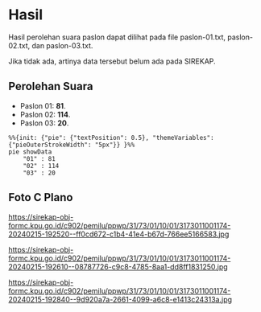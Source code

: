 # Hasil

Hasil perolehan suara paslon dapat dilihat pada file paslon-01.txt, paslon-02.txt, dan paslon-03.txt.

Jika tidak ada, artinya data tersebut belum ada pada SIREKAP.

## Perolehan Suara

 * Paslon 01: **81**.
 * Paslon 02: **114**.
 * Paslon 03: **20**.

```mermaid
%%{init: {"pie": {"textPosition": 0.5}, "themeVariables": {"pieOuterStrokeWidth": "5px"}} }%%
pie showData
    "01" : 81
    "02" : 114
    "03" : 20
```
## Foto C Plano

https://sirekap-obj-formc.kpu.go.id/c902/pemilu/ppwp/31/73/01/10/01/3173011001174-20240215-192520--ff0cd672-c1b4-41e4-b67d-766ee5166583.jpg

https://sirekap-obj-formc.kpu.go.id/c902/pemilu/ppwp/31/73/01/10/01/3173011001174-20240215-192610--08787726-c9c8-4785-8aa1-dd8ff1831250.jpg

https://sirekap-obj-formc.kpu.go.id/c902/pemilu/ppwp/31/73/01/10/01/3173011001174-20240215-192840--9d920a7a-2661-4099-a6c8-e1413c24313a.jpg
